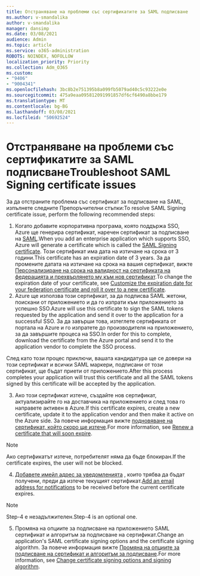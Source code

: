 ```yaml
---
title: Отстраняване на проблеми със сертификатите за SAML подписване
ms.author: v-smandalika
author: v-smandalika
manager: dansimp
ms.date: 03/08/2021
audience: Admin
ms.topic: article
ms.service: o365-administration
ROBOTS: NOINDEX, NOFOLLOW
localization_priority: Priority
ms.collection: Adm_O365
ms.custom:
- "9406"
- "9004341"
ms.openlocfilehash: 3bc8b2e751395b8a099fb5079ad40c5c93222e0e
ms.sourcegitcommit: 475a9eaa095812091991857df6cf6490a8bbe179
ms.translationtype: MT
ms.contentlocale: bg-BG
ms.lasthandoff: 03/08/2021
ms.locfileid: "50692524"
---
```

# <a name="troubleshoot-saml-signing-certificate-issues"></a><span data-ttu-id="99eec-102">Отстраняване на проблеми със сертификатите за SAML подписване</span><span class="sxs-lookup"><span data-stu-id="99eec-102">Troubleshoot SAML Signing certificate issues</span></span>

<span data-ttu-id="99eec-103">За да отстраните проблема със сертификат за подписване на SAML, изпълнете следните Препоръчителни стъпки:</span><span class="sxs-lookup"><span data-stu-id="99eec-103">To resolve SAML Signing certificate issue, perform the following recommended steps:</span></span>

1. <span data-ttu-id="99eec-104">Когато добавите корпоративна програма, която поддържа SSO, Azure ще генерира сертификат, наречен сертификат за подписване на [SAML](https://docs.microsoft.com/azure/active-directory/manage-apps/manage-certificates-for-federated-single-sign-on#auto-generated-certificate-for-gallery-and-non-gallery-applications).</span><span class="sxs-lookup"><span data-stu-id="99eec-104">When you add an enterprise application which supports SSO, Azure will generate a certificate which is called the [SAML Signing certificate](https://docs.microsoft.com/azure/active-directory/manage-apps/manage-certificates-for-federated-single-sign-on#auto-generated-certificate-for-gallery-and-non-gallery-applications).</span></span> <span data-ttu-id="99eec-105">Този сертификат има дата на изтичане на срока от 3 години.</span><span class="sxs-lookup"><span data-stu-id="99eec-105">This certificate has an expiration date of 3 years.</span></span> <span data-ttu-id="99eec-106">За да промените датата на изтичане на срока на вашия сертификат, вижте [Персонализиране на срока на валидност на сертификата на федерацията и прехвърлянето му към нов сертификат](https://docs.microsoft.com/azure/active-directory/manage-apps/manage-certificates-for-federated-single-sign-on#customize-the-expiration-date-for-your-federation-certificate-and-roll-it-over-to-a-new-certificate).</span><span class="sxs-lookup"><span data-stu-id="99eec-106">To change the expiration date of your certificate, see [Customize the expiration date for your federation certificate and roll it over to a new certificate](https://docs.microsoft.com/azure/active-directory/manage-apps/manage-certificates-for-federated-single-sign-on#customize-the-expiration-date-for-your-federation-certificate-and-roll-it-over-to-a-new-certificate).</span></span>
2. <span data-ttu-id="99eec-107">Azure ще използва този сертификат, за да подписва SAML жетони, поискани от приложението и да го изпрати към приложението за успешно SSO.</span><span class="sxs-lookup"><span data-stu-id="99eec-107">Azure will use this certificate to sign the SAML tokens requested by the application and send it over to the application for a successful SSO.</span></span> <span data-ttu-id="99eec-108">За да завърши това, изтеглете сертификата от портала на Azure и го изпратете до производителя на приложението, за да завършите процеса на SSO.</span><span class="sxs-lookup"><span data-stu-id="99eec-108">In order for this to complete, download the certificate from the Azure portal and send it to the application vendor to complete the SSO process.</span></span>

<span data-ttu-id="99eec-109">След като този процес приключи, вашата кандидатура ще се довери на този сертификат и всички SAML маркери, подписани от този сертификат, ще бъдат приети от приложението.</span><span class="sxs-lookup"><span data-stu-id="99eec-109">After this process completes your application will trust this certificate and all the SAML tokens signed by this certificate will be accepted by the application.</span></span>

3. <span data-ttu-id="99eec-110">Ако този сертификат изтече, създайте нов сертификат, актуализирайте го на доставчика на приложението и след това го направете активен в Azure.</span><span class="sxs-lookup"><span data-stu-id="99eec-110">If this certificate expires, create a new certificate, update it to the application vendor and then make it active on the Azure side.</span></span> <span data-ttu-id="99eec-111">За повече информация вижте [подновяване на сертификат, който скоро ще изтече](https://docs.microsoft.com/azure/active-directory/manage-apps/manage-certificates-for-federated-single-sign-on#renew-a-certificate-that-will-soon-expire).</span><span class="sxs-lookup"><span data-stu-id="99eec-111">For more information, see [Renew a certificate that will soon expire](https://docs.microsoft.com/azure/active-directory/manage-apps/manage-certificates-for-federated-single-sign-on#renew-a-certificate-that-will-soon-expire).</span></span>

> [!NOTE]
> <span data-ttu-id="99eec-112">Ако сертификатът изтече, потребителят няма да бъде блокиран.</span><span class="sxs-lookup"><span data-stu-id="99eec-112">If the certificate expires, the user will not be blocked.</span></span>

4. <span data-ttu-id="99eec-113">[Добавете имейл адрес за уведомленията](https://docs.microsoft.com/azure/active-directory/manage-apps/manage-certificates-for-federated-single-sign-on#add-email-notification-addresses-for-certificate-expiration) , които трябва да бъдат получени, преди да изтече текущият сертификат.</span><span class="sxs-lookup"><span data-stu-id="99eec-113">[Add an email address for notifications](https://docs.microsoft.com/azure/active-directory/manage-apps/manage-certificates-for-federated-single-sign-on#add-email-notification-addresses-for-certificate-expiration) to be received before the current certificate expires.</span></span>

> [!NOTE]
> <span data-ttu-id="99eec-114">Step-4 е незадължителен.</span><span class="sxs-lookup"><span data-stu-id="99eec-114">Step-4 is an optional one.</span></span>

5. <span data-ttu-id="99eec-115">Промяна на опциите за подписване на приложението SAML сертификат и алгоритъм за подписване на сертификат.</span><span class="sxs-lookup"><span data-stu-id="99eec-115">Change an application's SAML certificate signing options and the certificate signing algorithm.</span></span> <span data-ttu-id="99eec-116">За повече информация вижте [Промяна на опциите за подписване на сертификат и алгоритъм за подписване](https://docs.microsoft.com/azure/active-directory/manage-apps/certificate-signing-options).</span><span class="sxs-lookup"><span data-stu-id="99eec-116">For more information, see [Change certificate signing options and signing algorithm](https://docs.microsoft.com/azure/active-directory/manage-apps/certificate-signing-options).</span></span>

